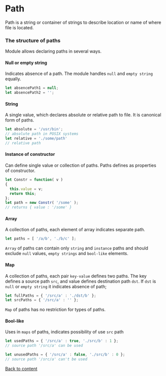 # Path

Path is a string or container of strings to describe location or name of where file is located.

### The structure of paths

Module allows declaring paths in several ways.

#### Null or empty string

Indicates absence of a path. The module handles `null` and `empty string` equally.

```js
let absencePath1 = null;
let absencePath2 = '';
```

#### String

A single value, which declares absolute or relative path to file. It is canonical form of paths.

```js
let absolute = '/usr/bin';
// absolute path in POSIX systems
let relative = './some/path'
// relative path
```

#### Instance of constructor

Can define single value or collection of paths. Paths defines as properties of constructor.

```js
let Constr = function( v )
{
  this.value = v;
  return this;
};
let path = new Constr( '/some' );
// returns { value : '/some' }
```

#### Array

A collection of paths, each element of array indicates separate path.

```js
let paths = [ '/a/b', './b/c' ];
```
`Array` of paths can contain only `string` and `instance` paths and should exclude `null` values, `empty strings` and `bool-like` elements.

#### Map

A collection of paths, each pair `key-value` defines two paths. The key defines a source path `src`, and value defines destination path `dst`. If `dst` is `null` or `empty string` it indicates absence of path;

```js
let fullPaths = { '/src/a' : './dst/b' };
let srcPaths = { '/src/a' : '' };
```

`Map` of paths has no restriction for types of paths.

#### Bool-like

Uses in `maps` of paths, indicates possibility of use `src` path

```js
let usedPaths = { '/src/a' : true, './src/b' : 1 };
// source path '/src/a' can be used

let unusedPaths = { '/src/a' : false, './src/b' : 0 };
// source path '/src/a' can't be used
```

[Back to content](../README.md#Concepts)
